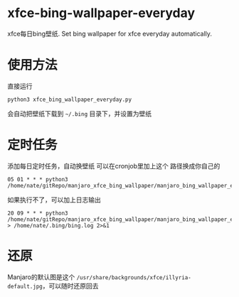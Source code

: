 # xfce-bing-wallpaper-everyday
xfce每日bing壁纸. Set bing wallpaper for xfce everyday automatically.

# 使用方法

直接运行

```
python3 xfce_bing_wallpaper_everyday.py
```

会自动把壁纸下载到 `~/.bing` 目录下，并设置为壁纸

# 定时任务

添加每日定时任务，自动换壁纸
可以在cronjob里加上这个
路径换成你自己的

```
05 01 * * * python3 /home/nate/gitRepo/manjaro_xfce_bing_wallpaper/manjaro_bing_wallpaper_everyday.py
```

如果执行不了，可以加上日志输出
```
20 09 * * * python3 /home/nate/gitRepo/manjaro_xfce_bing_wallpaper/manjaro_bing_wallpaper_everyday.py > /home/nate/.bing/bing.log 2>&1
```

# 还原

Manjaro的默认图是这个 `/usr/share/backgrounds/xfce/illyria-default.jpg`，可以随时还原回去
